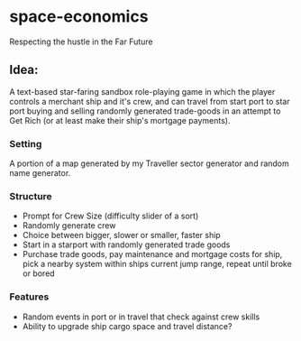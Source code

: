 # space-economics
Respecting the hustle in the Far Future

## Idea:

A text-based star-faring sandbox role-playing game in which the player controls a merchant ship and it's crew, and can travel from start port to star port buying and selling randomly generated trade-goods in an attempt to Get Rich (or at least make their ship's mortgage payments).

### Setting
A portion of a map generated by my Traveller sector generator and random name generator.

### Structure

- Prompt for Crew Size (difficulty slider of a sort)
- Randomly generate crew
- Choice between bigger, slower or smaller, faster ship
- Start in a starport with randomly generated trade goods
- Purchase trade goods, pay maintenance and mortgage costs for ship, pick a nearby system within ships current jump range, repeat until broke or bored

### Features
- Random events in port or in travel that check against crew skills
- Ability to upgrade ship cargo space and travel distance?
